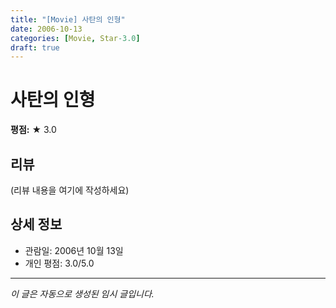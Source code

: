 ```yaml
---
title: "[Movie] 사탄의 인형"
date: 2006-10-13
categories: [Movie, Star-3.0]
draft: true
---
```


# 사탄의 인형

**평점:** ★ 3.0

## 리뷰

(리뷰 내용을 여기에 작성하세요)

## 상세 정보

- 관람일: 2006년 10월 13일
- 개인 평점: 3.0/5.0

---

*이 글은 자동으로 생성된 임시 글입니다.*
